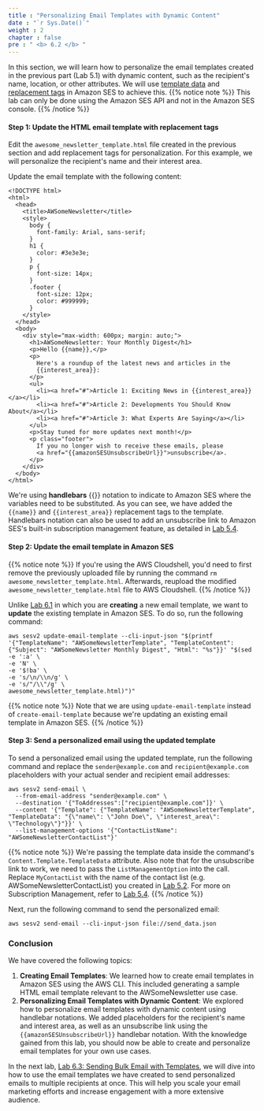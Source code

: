 ```yaml
---
title : "Personalizing Email Templates with Dynamic Content"
date : "`r Sys.Date()`"
weight : 2
chapter : false
pre : " <b> 6.2 </b> "
---
```


In this section, we will learn how to personalize the email templates created in the previous part (Lab 5.1) with dynamic content, such as the recipient's name, location, or other attributes. We will use [template data](https://docs.aws.amazon.com/ses/latest/DeveloperGuide/send-personalized-email-api.html) and [replacement tags](https://docs.aws.amazon.com/ses/latest/DeveloperGuide/templates-replacement-tags.html) in Amazon SES to achieve this.
{{% notice note %}}
This lab can only be done using the Amazon SES API and not in the Amazon SES console.
{{% /notice %}}

#### Step 1: Update the HTML email template with replacement tags
Edit the `awesome_newsletter_template.html` file created in the previous section and add replacement tags for personalization. For this example, we will personalize the recipient's name and their interest area.

Update the email template with the following content:
```
<!DOCTYPE html>
<html>
  <head>
    <title>AWSomeNewsletter</title>
    <style>
      body {
        font-family: Arial, sans-serif;
      }
      h1 {
        color: #3e3e3e;
      }
      p {
        font-size: 14px;
      }
      .footer {
        font-size: 12px;
        color: #999999;
      }
    </style>
  </head>
  <body>
    <div style="max-width: 600px; margin: auto;">
      <h1>AWSomeNewsletter: Your Monthly Digest</h1>
      <p>Hello {{name}},</p>
      <p>
        Here's a roundup of the latest news and articles in the
        {{interest_area}}:
      </p>
      <ul>
        <li><a href="#">Article 1: Exciting News in {{interest_area}}</a></li>
        <li><a href="#">Article 2: Developments You Should Know About</a></li>
        <li><a href="#">Article 3: What Experts Are Saying</a></li>
      </ul>
      <p>Stay tuned for more updates next month!</p>
      <p class="footer">
        If you no longer wish to receive these emails, please
        <a href="{{amazonSESUnsubscribeUrl}}">unsubscribe</a>.
      </p>
    </div>
  </body>
</html>
```
We're using **handlebars** {{}} notation to indicate to Amazon SES where the variables need to be substituted. As you can see, we have added the `{{name}}` and `{{interest_area}}` replacement tags to the template. Handlebars notation can also be used to add an unsubscribe link to Amazon SES's built-in subscription management feature, as detailed in [Lab 5.4](../../5-ListAndSubscription/5.4-Subscription%20Management).

#### Step 2: Update the email template in Amazon SES

{{% notice note %}}
If you're using the AWS Cloudshell, you'd need to first remove the previously uploaded file by running the command `rm awesome_newsletter_template.html`. Afterwards, reupload the modified `awesome_newsletter_template.html` file to AWS Cloudshell.
{{% /notice %}}

Unlike [Lab 6.1](../6.1-create) in which you are **creating** a new email template, we want to **update** the existing template in Amazon SES. To do so, run the following command:
```
aws sesv2 update-email-template --cli-input-json "$(printf '{"TemplateName": "AWSomeNewsletterTemplate", "TemplateContent": {"Subject": "AWSomeNewsletter Monthly Digest", "Html": "%s"}}' "$(sed -e ':a' \
-e 'N' \
-e '$!ba' \
-e 's/\n/\\n/g' \
-e 's/"/\\"/g' \
awesome_newsletter_template.html)")"
```

{{% notice note %}}
Note that we are using `update-email-template` instead of `create-email-template` because we're updating an existing email template in Amazon SES.
{{% /notice %}}

#### Step 3: Send a personalized email using the updated template
To send a personalized email using the updated template, run the following command and replace the `sender@example.com` and `recipient@example.com` placeholders with your actual sender and recipient email addresses:
```
aws sesv2 send-email \
  --from-email-address "sender@example.com" \
  --destination '{"ToAddresses":["recipient@example.com"]}' \
  --content '{"Template": {"TemplateName": "AWSomeNewsletterTemplate", "TemplateData": "{\"name\": \"John Doe\", \"interest_area\": \"Technology\"}"}}' \
  --list-management-options '{"ContactListName": "AWSomeNewsletterContactList"}'
```
{{% notice note %}}
We're passing the template data inside the command's `Content.Template.TemplateData` attribute. Also note that for the unsubscribe link to work, we need to pass the `ListManagementOption` into the call. Replace `MyContactList` with the name of the contact list (e.g. AWSomeNewsletterContactList) you created in [Lab 5.2](../../5-ListAndSubscription/5.2-configuration-set-level-suppression). For more on Subscription Management, refer to [Lab 5.4](../../5-ListAndSubscription/5.4-Subscription%20Management).
{{% /notice %}}

Next, run the following command to send the personalized email:
```
aws sesv2 send-email --cli-input-json file://send_data.json
```

<!-- image -->

### Conclusion
We have covered the following topics:

1. **Creating Email Templates**: We learned how to create email templates in Amazon SES using the AWS CLI. This included generating a sample HTML email template relevant to the AWSomeNewsletter use case.
2. **Personalizing Email Templates with Dynamic Content**: We explored how to personalize email templates with dynamic content using handlebar notations. We added placeholders for the recipient's name and interest area, as well as an unsubscribe link using the `{{amazonSESUnsubscribeUrl}}` handlebar notation.
With the knowledge gained from this lab, you should now be able to create and personalize email templates for your own use cases.

In the next lab, [Lab 6.3: Sending Bulk Email with Templates](../6.3-send-bulk), we will dive into how to use the email templates we have created to send personalized emails to multiple recipients at once. This will help you scale your email marketing efforts and increase engagement with a more extensive audience.